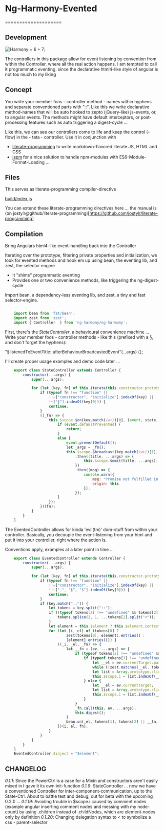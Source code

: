# Ng-Harmony-Evented
====================

## Development

![Harmony = 6 + 7;](logo.png "Harmony - Fire in my eyes")

The controllers in this package allow for event listening by convention from within the Controller,
where all the real action happens.
I am tempted to call it programmatic eventing, since the declarative html4-like style of angular is not too much to my liking

## Concept

You write your member foos - controller method - names within hyphens and separate conventioned parts with "::".
Like this we write declarative method-names that will be auto hooked to zepto (jQuery-like) js-events, or, to angular events.
The methods might have default interceptors, or post-processing features such as auto triggering a digest-cycle ...

Like this, we can see our controllers come to life and keep the control (-flow) in the - tata - controller.
Use it in conjunction with

* [literate-programming](http://npmjs.org/packages/literate-programming "click for npm-package-homepage") to write markdown-flavored literate JS, HTML and CSS
* [jspm](https://www.npmjs.com/package/jspm "click for npm-package-homepage") for a nice solution to handle npm-modules with ES6-Module-Format-Loading ...

## Files

This serves as literate-programming compiler-directive

[build/index.js](#Compilation "save:")

You can extend these literate-programming directives here ... the manual is (on jostylr@github/literate-programming)[https://github.com/jostylr/literate-programming]

## Compilation

Bring Angulars html4-like event-handling back into the Controller

Iterating over the prototype, filtering private properties and initialization, we look for evented methods and hook em up using bean, the eventing lib, and zest, the selector engine

* It "shims" programmatic eventing
* Provides one or two convenience methods, like triggering the ng-digest-cycle

Import bean, a dependency-less eventing lib, and zest, a tiny and fast selector-engine.

```javascript

    import bean from 'fat/bean';
    import zest from 'zest';
    import { Controller  } from 'ng-harmony/ng-harmony';
```

First, there's the *StateController*, a behavioural convenience machine ...
Write your member foos - controller methods - like this (prefixed with a §, and don't forget the hyphens):

"§listenedToEventTitle::afterBehaviourBroadcastedEvent"(...args) {};

I'll create proper usage examples and demo code later ...

```javascript
    export class StateController extends Controller {
        constructor(...args) {
            super(...args);

            for (let [key, fn] of this.iterate(this.constructor.prototype)) {
                if (typeof fn !== "function" ||
                    !!~["constructor", "initialize"].indexOf(key) ||
                    !~["§"].indexOf(key[0])) {
                    continue;
                }
                ((_fn) => {
                    this.$scope.$on(key.match(/w+/)[0], (event, state, ...args) => {
                        if (event.defaultPrevented) {
                            return;
                        }
                        else {
                            event.preventDefault();
                            let _args = _fn();
                            this.$scope.$broadcast(key.match(/w+/)[1], ..._args)
                                .then((title, ...args) => {
                                    this.$scope.$emit(title, ...args);
                                })
                                .then((msg) => {
                                    console.warn({
                                        msg: "Promise not fulfilled in Broadcast-Session",
                                        origin: this
                                    });
                                });
                        }
                    });
                })(fn);
            }
        }
    }
```

The EventedController allows for kinda 'evil(tm)' dom-stuff from within your controller.
Basically, you decouple the event-listening from your html and put it into your controller, right where the action is.

Conventions apply, examples at a later point in time ...

```javascript
    export class EventedController extends Controller {
        constructor(...args) {
            super(...args);

            for (let [key, fn] of this.iterate(this.constructor.prototype)) {
                if (typeof fn !== "function" ||
                    !!~["constructor", "initialize"].indexOf(key) ||
                    !!~["_", "§", "$"].indexOf(key[0])) {
                    continue;
                }
                if (key.match("::")) {
                    let tokens = key.split("::");
                    if ((typeof tokens[2] !== "undefined" && tokens[2] !== null) && !!~tokens[2].indexOf("<")) {
                        tokens.splice(2, 1, ...tokens[2].split("<"));
                    }
                    let element = this.$element ? this.$element.context : document.body;
                    for (let [i, el] of (tokens[0] ?
                            zest(tokens[0], element).entries() :
                            [element].entries())) {
                        ((_i, _el, _fn) => {
                            let __fn = (ev, ...args) => {
                                if (typeof tokens[2] !== "undefined" && tokens[2] !== null) {
                                    if (typeof tokens[3] !== "undefined" && tokens[3] !== null) {
                                        let __el = ev.currentTarget.parentNode;
                                        while (!zest.matches(__el, tokens[3])) { __el = __el.parentNode; }
                                        let list = Array.prototype.slice.call(__el.parentNode.children);
                                        this.$scope.i = list.indexOf(__el);
                                    } else {
                                        let __el = ev.currentTarget;
                                        let list = Array.prototype.slice.call(__el.parentNode.children);
                                        this.$scope.i = list.indexOf(__el);
                                    }
                                }
                                _fn.call(this, ev, ...args);
                                this.digest();
                            }
                            bean.on(_el, tokens[1], tokens[2] || __fn, tokens[2] ? __fn : null);
                        })(i, el, fn);
                    }
                }
            }
        }
    }
    EventedController.$inject = "$element";
```

## CHANGELOG

*0.1.1*: Since the PowerCtrl is a case for a Mixin and constructors aren't easily mixed in I gave it its own init-function
*0.1.9*: StateController ... now we have a conventioned Controller for inter-component-communication, up to the State-Ctrl.
		 About to battle test and debug, out for beta with the upcoming 0.2.0 ...
*0.1.19*: Avoiding trouble in $scope.i caused by comment nodes (example angular inserting comment nodes and messing with my node-count) by using .children instead of .childNodes, which are element-nodes only by definition
*0.1.20*: Changing delegation syntax to < to symbolize a css - parent-selector